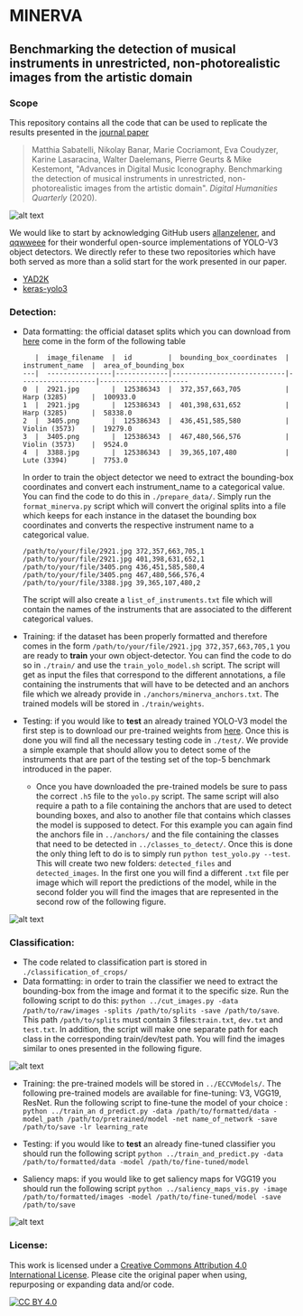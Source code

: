 # MINERVA
## Benchmarking the detection of musical instruments in unrestricted, non-photorealistic images from the artistic domain

### Scope
This repository contains all the code that can be used to replicate the results presented in the [journal paper]() 
> Matthia Sabatelli, Nikolay Banar, Marie Cocriamont, Eva Coudyzer, Karine Lasaracina, Walter Daelemans, Pierre Geurts & Mike Kestemont, "Advances in Digital Music Iconography. Benchmarking the detection of musical instruments in unrestricted, non-photorealistic images from the artistic domain". *Digital Humanities Quarterly* (2020).

![alt text](https://github.com/paintception/MINeRVA/blob/master/images/readme_img.png)

We would like to start by acknowledging GitHub users [allanzelener](https://github.com/allanzelener),
and [qqwweee](https://github.com/qqwweee) for their wonderful open-source implementations of 
YOLO-V3 object detectors. We directly refer to these two repositories which have both served as more 
than a solid start for the work presented in our paper.

* [YAD2K](https://github.com/allanzelener/YAD2K)
* [keras-yolo3](https://github.com/qqwweee/keras-yolo3)


### Detection:

* Data formatting: the official dataset splits which you can download from [here]() come in the form of the following table
    ```  
       |  image_filename  |  id         |  bounding_box_coordinates  |  instrument_name  |  area_of_bounding_box
    ---|  ----------------|-------------|----------------------------|-------------------|----------------------
    0  |  2921.jpg        |  125386343  |  372,357,663,705           |  Harp (3285)      |  100933.0
    1  |  2921.jpg        |  125386343  |  401,398,631,652           |  Harp (3285)      |  58338.0
    2  |  3405.png        |  125386343  |  436,451,585,580           |  Violin (3573)    |  19279.0
    3  |  3405.png        |  125386343  |  467,480,566,576           |  Violin (3573)    |  9524.0
    4  |  3388.jpg        |  125386343  |  39,365,107,480            |  Lute (3394)      |  7753.0
    ```

    In order to train the object detector we need to extract the bounding-box coordinates and convert 
    each instrument_name to a categorical value. You can find the code to do this in `./prepare_data/`. 
    Simply run the `format_minerva.py` script which will convert the original splits into a file
    which keeps for each instance in the dataset the bounding box coordinates and converts the respective instrument name
    to a categorical value.
    
    ```
    /path/to/your/file/2921.jpg 372,357,663,705,1
    /path/to/your/file/2921.jpg 401,398,631,652,1
    /path/to/your/file/3405.png 436,451,585,580,4
    /path/to/your/file/3405.png 467,480,566,576,4
    /path/to/your/file/3388.jpg 39,365,107,480,2
    ```
    The script will also create a `list_of_instruments.txt` file which will contain the names of the instruments that
    are associated to the different categorical values.

* Training: if the dataset has been properly formatted and therefore comes in the form `/path/to/your/file/2921.jpg 372,357,663,705,1`
   you are ready to **train** your own object-detector. You can find the code to do so in `./train/` and use
   the `train_yolo_model.sh` script. The script will get as input the files that correspond to the different
   annotations, a file containing the instruments that will have to be detected and an anchors file which
   we already provide in `./anchors/minerva_anchors.txt`. The trained models will be stored in `./train/weights`.
    
* Testing: if you would like to **test** an already trained YOLO-V3 model the first step is to 
download our pre-trained weights from [here](). Once this is done you will find all 
the necessary testing code in `./test/`. We provide a simple example that should allow you
to detect some of the instruments that are part of the testing set of the top-5 benchmark 
introduced in the paper.

    * Once you have downloaded the pre-trained models be sure to pass the correct `.h5` 
    file to the `yolo.py` script. The same script will also require a path to a file 
    containing the anchors that are used to detect bounding boxes, and also to another 
    file that contains which classes the model is supposed to detect. For this example
    you can again find the anchors file in `../anchors/` and the file containing the classes that
    need to be detected in `../classes_to_detect/`. Once this is done the only thing left to do is to
    simply run `python test_yolo.py --test`. This will create two new folders: `detected_files`
    and `detected_images`. In the first one you will find a different `.txt` file per image which will report
    the predictions of the model, while in the second folder you will find the images that are represented 
    in the second row of the following figure.

![alt text](https://github.com/paintception/MINeRVA/blob/master/images/detections_examples.jpg)

### Classification:
* The code related to classification part is stored in `./classification_of_crops/`
* Data formatting: in order to train the classifier we need to extract the bounding-box from the image and format it to 
    the specific size. Run the following script to do this:  `python ../cut_images.py -data /path/to/raw/images -splits /path/to/splits -save /path/to/save`. 
    This path `/path/to/splits` must contain 3 files:`train.txt`, `dev.txt` and `test.txt`.  In addition, the script will make one separate path for each class in the corresponding train/dev/test path. 
    You will find the images similar to ones presented in the following figure.
    
![alt text](https://github.com/paintception/MINeRVA/blob/master/images/classification.png)
    
* Training:  the pre-trained models will be stored in `../ECCVModels/`. 
The following pre-trained models are available for fine-tuning: V3, VGG19, ResNet. Run the following script to fine-tune the model of your choice :
`python ../train_an d_predict.py -data /path/to/formatted/data -model_path /path/to/pretrained/model -net name_of_network -save /path/to/save -lr learning_rate`
* Testing: if you would like to **test** an already fine-tuned classifier you should run the following script
`python ../train_and_predict.py -data /path/to/formatted/data -model /path/to/fine-tuned/model `

* Saliency maps: if you would like to get saliency maps for VGG19 you should run the following script 
 `python ../saliency_maps_vis.py -image /path/to/formatted/images -model /path/to/fine-tuned/model -save /path/to/save`

![alt text](https://github.com/paintception/MINeRVA/blob/master/images/sal_map.jpg)



### License:
This work is licensed under a [Creative Commons Attribution 4.0 International
License][cc-by]. Please cite the original paper when using, repurposing or expanding data and/or code.

[![CC BY 4.0][cc-by-image]][cc-by]

[cc-by]: http://creativecommons.org/licenses/by/4.0/
[cc-by-image]: https://i.creativecommons.org/l/by/4.0/88x31.png
[cc-by-shield]: https://img.shields.io/badge/License-CC%20BY%204.0-lightgrey.svg